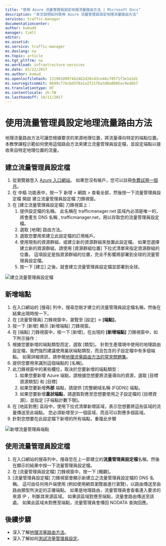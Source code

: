 ```yaml
---
title: "使用 Azure 流量管理員設定地理流量路由方法 | Microsoft Docs"
description: "本文說明如何使用 Azure 流量管理員設定地理流量路由方法"
services: traffic-manager
documentationcenter: 
author: kumudd
manager: timlt
editor: 
ms.assetid: 
ms.service: traffic-manager
ms.devlang: na
ms.topic: article
ms.tgt_pltfrm: na
ms.workload: infrastructure-services
ms.date: 03/22/2017
ms.author: kumud
ms.openlocfilehash: 13190189074b24b2d28cd3ce46cf8571f3e1e1d1
ms.sourcegitcommit: 6699c77dcbd5f8a1a2f21fba3d0a0005ac9ed6b7
ms.translationtype: HT
ms.contentlocale: zh-TW
ms.lasthandoff: 10/11/2017
---
```

# <a name="configure-the-geographic-traffic-routing-method-using-traffic-manager"></a>使用流量管理員設定地理流量路由方法

地理流量路由方法可讓您根據要求的來源地理位置，將流量導向特定的端點位置。 本教學課程示範如何使用這個路由方法來建立流量管理員設定檔，並設定端點以接收來自特定地理位置的流量。

## <a name="create-a-traffic-manager-profile"></a>建立流量管理員設定檔

1. 從瀏覽器登入 [Azure 入口網站](http://portal.azure.com)。 如果您沒有帳戶，您可以註冊[免費試用一個月](https://azure.microsoft.com/free/)。
2. 在 中樞 功能表中，按一下 新增 > 網路 > 查看全部，然後按一下流量管理員設定檔 開啟 建立流量管理員設定檔 刀鋒視窗。
3. 在 [建立流量管理員設定檔] 刀鋒視窗上：
    1. 提供設定檔的名稱。 此名稱在 trafficmanager.net 區域內必須是唯一的，將會產生 DNS 名稱 <profilename>, trafficmanager.net，用以存取您的流量管理員設定檔。
    2. 選取 [地理] 路由方法。
    3. 選取您要用來建立此設定檔的訂用帳戶。
    4. 使用現有的資源群組，或建立新的資源群組來放置此設定檔。 如果您選擇建立新的資源群組，請使用 [資源群組位置] 下拉式清單來指定資源群組的位置。 這項設定是指資源群組的位置，完全不影響將部署到全球的流量管理員設定檔。
    5. 按一下 [建立] 之後，就會建立流量管理員設定檔並部署到全球。

![建立流量管理員設定檔](./media/traffic-manager-geographic-routing-method/create-traffic-manager-profile.png)

## <a name="add-endpoints"></a>新增端點

1. 在入口網站的 [搜尋] 列中，搜尋您剛才建立的流量管理員設定檔名稱，然後在結果出現時按一下。
2. 在 [流量管理員] 刀鋒視窗中，瀏覽至 [設定] -> **[端點]**。
3. 按一下 [新增] 顯示 [新增端點] 刀鋒視窗。
3. 在 [端點] 刀鋒視窗中，按一下 [新增]，在出現的 **[新增端點]** 刀鋒視窗中，如下所示操作︰
4. 根據您要新增的端點類型而定，選取 [類型]。 針對生產環境中使用的地理路由設定檔，我們強烈建議使用巢狀端點類型，而且包含的子設定檔中有多個端點。 如需詳細資訊，請參閱[地理流量路由方法的常見問題集](traffic-manager-FAQs.md)。
5. 提供您要用來識別這個端點的 [名稱]。
6. 此刀鋒視窗中的某些欄位，取決於您要新增的端點類型︰
    1. 如果您要新增 Azure 端點，請根據您想要將流量導向的資源，選取 [目標資源類型] 和 [目標]
    2. 如果您要新增**外部** 端點，請提供 [完整網域名稱 (FQDN)] 端點。
    3. 如果您要新增**巢狀端點**，請選取對應至您想要使用之子設定檔的 [目標資源]，並指定 [子端點計數下限]。
7. 在 [地區對應] 區段中，使用下拉式清單新增區域，表示您想要將這些區域的流量傳送至此端點。 您必須新增至少一個區域，而且可以對應多個區域。
8. 針對您想要在此設定檔下新增的所有端點，重複此步驟

![新增流量管理員端點](./media/traffic-manager-geographic-routing-method/add-traffic-manager-endpoint.png)

## <a name="use-the-traffic-manager-profile"></a>使用流量管理員設定檔
1.  在入口網站的搜尋列中，搜尋您在上一節建立的**流量管理員設定檔**名稱，然後在顯示的結果中按一下流量管理員設定檔。
2. 在 [流量管理員設定檔] 刀鋒視窗中，按一下 [概觀]。
3. [流量管理員設定檔] 刀鋒視窗會顯示新建立之流量管理員設定檔的 DNS 名稱。 這可由任何用戶端使用 (例如使用網頁瀏覽器進行瀏覽)，以路由傳送至由路由類型所決定的正確端點。  如果是地理路由，流量管理員會查看連入要求的來源 IP ，判斷其來源區域。 如果該區域對應至端點，流量會路由傳送至該處。 如果此區域未對應至端點，流量管理員會傳回 NODATA 查詢回應。

## <a name="next-steps"></a>後續步驟

- 深入了解[地理流量路由方法](traffic-manager-routing-methods.md#geographic)。
- 深入了解如何[測試流量管理員設定](traffic-manager-testing-settings.md)。
